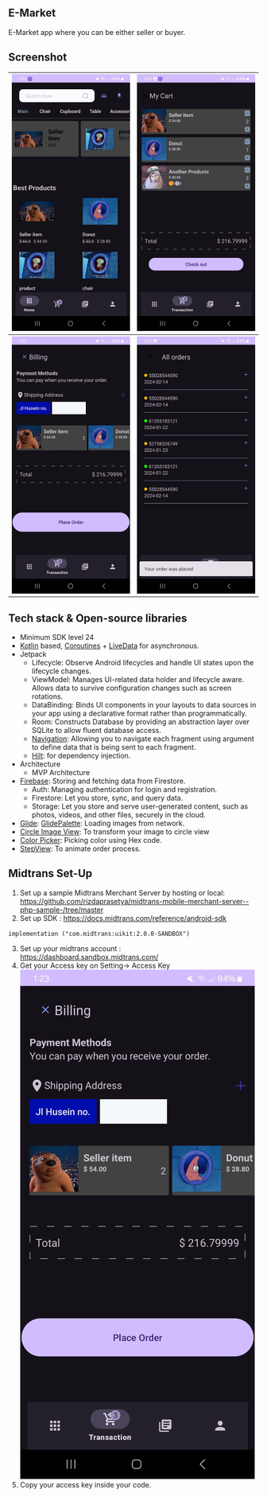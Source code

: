 ## E-Market

E-Market app where you can be either seller or buyer. 

## Screenshot
<table style="width:100%">
  <tr>
    <th><img src="https://github.com/crackspace770/MyEMarket/blob/master/screenshot/1.jpeg"/></th>
    <th><img src="https://github.com/crackspace770/MyEMarket/blob/master/screenshot/2.jpeg"/></th>
  
  </tr>

   <tr>
    <th><img src="https://github.com/crackspace770/MyEMarket/blob/master/screenshot/3.jpeg"/></th>
    <th><img src="https://github.com/crackspace770/MyEMarket/blob/master/screenshot/4.jpeg"/></th>
  
  </tr>

</table>


## Tech stack & Open-source libraries
- Minimum SDK level 24
- [Kotlin](https://kotlinlang.org/) based, [Coroutines](https://github.com/Kotlin/kotlinx.coroutines) + [LiveData](https://developer.android.com/topic/libraries/architecture/livedata) for asynchronous.
- Jetpack
  - Lifecycle: Observe Android lifecycles and handle UI states upon the lifecycle changes.
  - ViewModel: Manages UI-related data holder and lifecycle aware. Allows data to survive configuration changes such as screen rotations.
  - DataBinding: Binds UI components in your layouts to data sources in your app using a declarative format rather than programmatically.
  - Room: Constructs Database by providing an abstraction layer over SQLite to allow fluent database access.
  - [Navigation](https://developer.android.com/jetpack/androidx/releases/navigation): Allowing you to navigate each fragment using argument to define data that is being sent to each fragment.
  - [Hilt](https://dagger.dev/hilt/): for dependency injection.
- Architecture
  - MVP Architecture
- [Firebase](https://github.com/firebase/FirebaseUI-Android): Storing and fetching data from Firestore.
  - Auth: Managing authentication for login and registration.
  - Firestore: Let you store, sync, and query data.
  - Storage: Let you store and serve user-generated content, such as photos, videos, and other files, securely in the cloud.
- [Glide](https://github.com/bumptech/glide): [GlidePalette](https://github.com/florent37/GlidePalette): Loading images from network.
- [Circle Image View](https://github.com/hdodenhof/CircleImageView): To transform your image to circle view
- [Color Picker](https://github.com/skydoves/ColorPickerView): Picking color using Hex code.
- [StepView](https://github.com/shuhart/StepView): To animate order process.

## Midtrans Set-Up
1. Set up a sample Midtrans Merchant Server by hosting or local: https://github.com/rizdaprasetya/midtrans-mobile-merchant-server--php-sample-/tree/master
2. Set up SDK : https://docs.midtrans.com/reference/android-sdk
 ```
 implementation ("com.midtrans:uikit:2.0.0-SANDBOX")
```
3. Set up your midtrans account : https://dashboard.sandbox.midtrans.com/
4. Get your Access key on Setting-> Access Key
   <img src="https://github.com/crackspace770/MyEMarket/blob/master/screenshot/3.jpeg"/>
5. Copy your access key inside your code.
  

